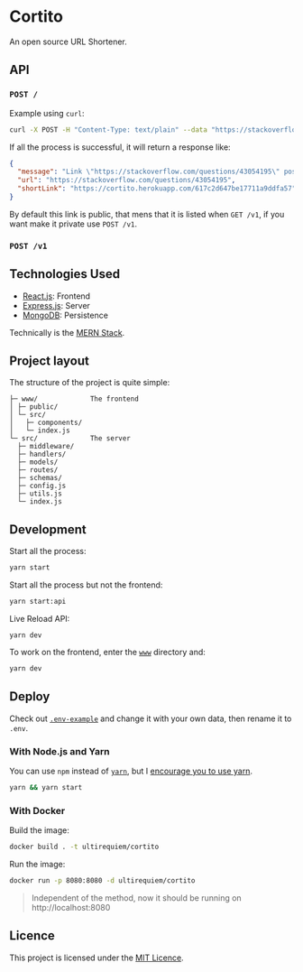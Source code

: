 # Cortito

An open source URL Shortener.

## API

### `POST /`

Example using `curl`:

```sh
curl -X POST -H "Content-Type: text/plain" --data "https://stackoverflow.com/questions/43054195" https://cortito.herokuapp.com
```

If all the process is successful, it will return a response like:

```json
{
  "message": "Link \"https://stackoverflow.com/questions/43054195\" posted successfully.",
  "url": "https://stackoverflow.com/questions/43054195",
  "shortLink": "https://cortito.herokuapp.com/617c2d647be17711a9ddfa57"
}
```

By default this link is public, that mens that it is listed when `GET /v1`,
if you want make it private use `POST /v1`.

### `POST /v1`

## Technologies Used

- [React.js](https://reactjs.org): Frontend
- [Express.js](https://expressjs.com): Server
- [MongoDB](https://www.mongodb.com): Persistence

Technically is the [MERN Stack](https://www.mongodb.com/mern-stack).

## Project layout

The structure of the project is quite simple:

```
├─ www/             The frontend
│ ├─ public/
│ └─ src/
│   ├─ components/
│   └─ index.js
└─ src/             The server
  ├─ middleware/
  ├─ handlers/
  ├─ models/
  ├─ routes/
  ├─ schemas/
  ├─ config.js
  ├─ utils.js
  └─ index.js
```

## Development

Start all the process:

```sh
yarn start
```

Start all the process but not the frontend:

```sh
yarn start:api
```

Live Reload API:

```
yarn dev
```

To work on the frontend, enter the [`www`](./www) directory and:

```sh
yarn dev
```

## Deploy

Check out [`.env-example`](./.env-example) and change it with your own data,
then rename it to `.env`.

### With Node.js and Yarn

You can use `npm` instead of [`yarn`](https://github.com/yarnpkg/berry), but I
[encourage you to use yarn](https://stackoverflow.com/questions/40027819).

```sh
yarn && yarn start
```

### With Docker

Build the image:

```sh
docker build . -t ultirequiem/cortito
```

Run the image:

```sh
docker run -p 8080:8080 -d ultirequiem/cortito
```

> Independent of the method, now it should be running on http://localhost:8080

## Licence

This project is licensed under the [MIT Licence](./license).
